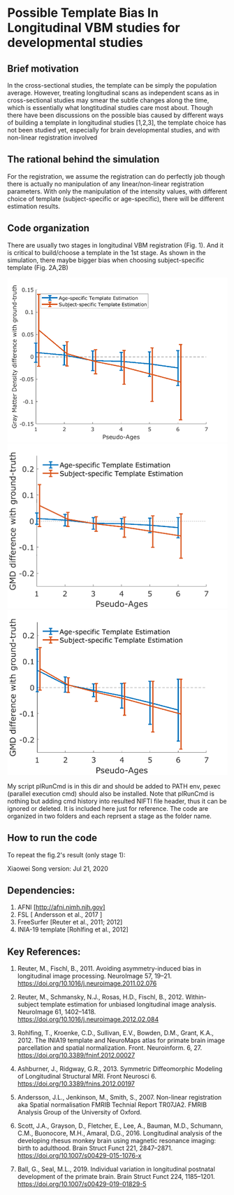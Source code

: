 # Possible Template Bias In Longitudinal VBM studies for developmental studies
## Brief motivation
In the cross-sectional studies, the template can be simply the population average. However, treating longitudinal scans as independent scans as in cross-sectional studies may smear the subtle changes along the time, which is essentially what longtitudinal studies care most about.
Though there have been discussions on the possible bias caused by different ways of building a template in longitudinal studies [1,2,3], the template choice has not been studied yet, especially for brain developmental studies, and with non-linear registration involved 

## The rational behind the simulation
For the registration, we assume the registration can do perfectly job though there is actually no manipulation of any linear/non-linear registration parameters. With only the manipulation of the intensity values, with different choice of template (subject-specific or age-specific), there will be different estimation results.

## Code organization
There are usually two stages in longitudinal VBM registration (Fig. 1). And it is critical to build/choose a template in the 1st stage. As shown in the simulation, there maybe bigger bias when choosing subject-specific template (Fig. 2A,2B) 

![fig1-stage1-nonlinearBias](./sim4aging_a0.1s0.1/cmpAgeSubjSpecificTemplate4diff2gt-wErrBars.png)
![fig2a-stage2](./sim4aging_a0.1s0.1/stage2-FLIRTavg2popAvg/2ndStage-optionA-cmpAgeSubjSpecificTemplate4diff2gt-wErrBars.png)
![fig2b-stage2](./sim4aging_a0.1s0.1/stage2-avg2alignPopAvg/2ndStage-optionB-cmpAgeSubjSpecificTemplate4diff2gt-wErrBars.png)

My script plRunCmd is in this dir and should be added to PATH env, pexec (parallel execution cmd) should also be installed. Note that plRunCmd is nothing but adding cmd history into resulted NIFTI file header, thus it can be ignored or deleted. It is included here just for reference.
The code are organized in two folders and each reprsent a stage as the folder name.

## How to run the code
To repeat the fig.2's result (only stage 1):

Xiaowei Song
version: Jul 21, 2020

## Dependencies:
1. AFNI [http://afni.nimh.nih.gov]
2. FSL [ Andersson et al., 2017 ]
3. FreeSurfer [Reuter et al., 2011; 2012]
4. INIA-19 template [Rohlfing et al., 2012]

## Key References:
1. Reuter, M., Fischl, B., 2011. Avoiding asymmetry-induced bias in longitudinal image processing. NeuroImage 57, 19–21. https://doi.org/10.1016/j.neuroimage.2011.02.076

2. Reuter, M., Schmansky, N.J., Rosas, H.D., Fischl, B., 2012. Within-subject template estimation for unbiased longitudinal image analysis. NeuroImage 61, 1402–1418. https://doi.org/10.1016/j.neuroimage.2012.02.084

3. Rohlfing, T., Kroenke, C.D., Sullivan, E.V., Bowden, D.M., Grant, K.A., 2012. The INIA19 template and NeuroMaps atlas for primate brain image parcellation and spatial normalization. Front. Neuroinform. 6, 27. https://doi.org/10.3389/fninf.2012.00027

4. Ashburner, J., Ridgway, G.R., 2013. Symmetric Diffeomorphic Modeling of Longitudinal Structural MRI. Front Neurosci 6. https://doi.org/10.3389/fnins.2012.00197

5. Andersson, J.L., Jenkinson, M., Smith, S., 2007. Non-linear registration aka Spatial normalisation FMRIB Technial Report TR07JA2. FMRIB Analysis Group of the University of Oxford.

6. Scott, J.A., Grayson, D., Fletcher, E., Lee, A., Bauman, M.D., Schumann, C.M., Buonocore, M.H., Amaral, D.G., 2016. Longitudinal analysis of the developing rhesus monkey brain using magnetic resonance imaging: birth to adulthood. Brain Struct Funct 221, 2847–2871. https://doi.org/10.1007/s00429-015-1076-x

7. Ball, G., Seal, M.L., 2019. Individual variation in longitudinal postnatal development of the primate brain. Brain Struct Funct 224, 1185–1201. https://doi.org/10.1007/s00429-019-01829-5

